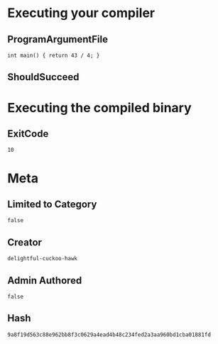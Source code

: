 # Executing your compiler

## ProgramArgumentFile

```
int main() { return 43 / 4; }

```

## ShouldSucceed

# Executing the compiled binary

## ExitCode

```
10
```

# Meta

## Limited to Category

```
false
```

## Creator

```
delightful-cuckoo-hawk
```

## Admin Authored

```
false
```

## Hash

```
9a8f19d563c88e962bb8f3c0629a4ead4b48c234fed2a3aa960bd1cba01881fd
```
